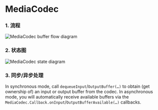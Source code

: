 # MediaCodec

### 1. 流程

![MediaCodec buffer flow diagram](https://developer.android.com/images/media/mediacodec_buffers.svg)

### 2. 状态图

![MediaCodec state diagram](https://developer.android.com/images/media/mediacodec_states.svg)

### 3. 同步/异步处理

In synchronous mode, call `dequeueInput`/`OutputBuffer(…)` to obtain (get ownership of) an input or output buffer from the codec. In asynchronous mode, you will automatically receive available buffers via the `MediaCodec.Callback.onInput`/`OutputBufferAvailable(…)` callbacks.